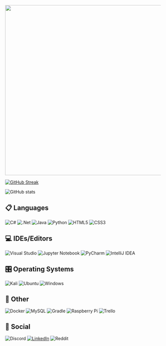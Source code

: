 
<img src="https://media3.giphy.com/media/qgQUggAC3Pfv687qPC/giphy.gif?cid=790b76118b26bf69b8517cc68b5f20b9b723e76071819b29&rid=giphy.gif&ct=g" width="800" height="550" />


[![GitHub Streak](https://github-readme-streak-stats.herokuapp.com?user=JefJacobs00&theme=radical)](https://git.io/streak-stats)

![GitHub stats](https://github-readme-stats.vercel.app/api?username=JefJacobs00&count_private=true&theme=radical)


## 📋 Languages

![C#](https://img.shields.io/badge/c%23-%23239120.svg?style=for-the-badge&logo=c-sharp&logoColor=white)
![.Net](https://img.shields.io/badge/.NET-5C2D91?style=for-the-badge&logo=.net&logoColor=white)
![Java](https://img.shields.io/badge/java-%23ED8B00.svg?style=for-the-badge&logo=java&logoColor=white)
![Python](https://img.shields.io/badge/python-3670A0?style=for-the-badge&logo=python&logoColor=ffdd54)
![HTML5](https://img.shields.io/badge/html5-%23E34F26.svg?style=for-the-badge&logo=html5&logoColor=white)
![CSS3](https://img.shields.io/badge/css3-%231572B6.svg?style=for-the-badge&logo=css3&logoColor=white)

## 💻 IDEs/Editors

![Visual Studio](https://img.shields.io/badge/Visual%20Studio-5C2D91.svg?style=for-the-badge&logo=visual-studio&logoColor=white)
![Jupyter Notebook](https://img.shields.io/badge/jupyter-%23FA0F00.svg?style=for-the-badge&logo=jupyter&logoColor=white)
![PyCharm](https://img.shields.io/badge/pycharm-143?style=for-the-badge&logo=pycharm&logoColor=black&color=black&labelColor=green)
![IntelliJ IDEA](https://img.shields.io/badge/IntelliJIDEA-000000.svg?style=for-the-badge&logo=intellij-idea&logoColor=white)

## 🎛️ Operating Systems

![Kali](https://img.shields.io/badge/Kali-268BEE?style=for-the-badge&logo=kalilinux&logoColor=white)
![Ubuntu](https://img.shields.io/badge/Ubuntu-E95420?style=for-the-badge&logo=ubuntu&logoColor=white)
![Windows](https://img.shields.io/badge/Windows-0078D6?style=for-the-badge&logo=windows&logoColor=white)

## 🥅 Other

![Docker](https://img.shields.io/badge/docker-%230db7ed.svg?style=for-the-badge&logo=docker&logoColor=white)
![MySQL](https://img.shields.io/badge/mysql-%2300f.svg?style=for-the-badge&logo=mysql&logoColor=white)
![Gradle](https://img.shields.io/badge/Gradle-02303A.svg?style=for-the-badge&logo=Gradle&logoColor=white)
![Raspberry Pi](https://img.shields.io/badge/-RaspberryPi-C51A4A?style=for-the-badge&logo=Raspberry-Pi)
![Trello](https://img.shields.io/badge/Trello-%23026AA7.svg?style=for-the-badge&logo=Trello&logoColor=white)

## 💬 Social
![Discord](https://img.shields.io/badge/Discord-%237289DA.svg?style=for-the-badge&logo=discord&logoColor=white)
[![LinkedIn](https://img.shields.io/badge/linkedin-%230077B5.svg?style=for-the-badge&logo=linkedin&logoColor=white)](https://www.linkedin.com/in/jef-jacobs-76943416b/)
![Reddit](https://img.shields.io/badge/Reddit-FF4500?style=for-the-badge&logo=reddit&logoColor=white)
      












<!--
**JefJacobs00/JefJacobs00** is a ✨ _special_ ✨ repository because its `README.md` (this file) appears on your GitHub profile.
<img src="https://media3.giphy.com/media/qgQUggAC3Pfv687qPC/giphy.gif?cid=790b76118b26bf69b8517cc68b5f20b9b723e76071819b29&rid=giphy.gif&ct=g" width="800" height="700" />
![GitHub stats](https://github-readme-stats.vercel.app/api?username=JefJacobs00&count_private=true)](https://github.com/JefJacobs00/github-readme-stats)
Here are some ideas to get you started:


-->
